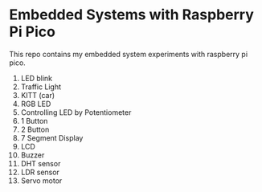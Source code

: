 # Embedded Systems with Raspberry Pi Pico
This repo contains my embedded system experiments with raspberry pi pico.
1) LED blink
2) Traffic Light
3) KITT (car)
4) RGB LED
5) Controlling LED by Potentiometer
6) 1 Button
7) 2 Button
8) 7 Segment Display
9) LCD
10) Buzzer
11) DHT sensor
12) LDR sensor
13) Servo motor
